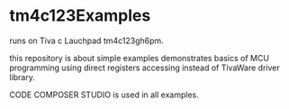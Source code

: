 # tm4c123Examples

runs on Tiva c Lauchpad tm4c123gh6pm. 

this repository is about simple examples demonstrates basics of MCU programming using direct registers accessing instead of TivaWare driver library. 

CODE COMPOSER STUDIO is used in all examples.
